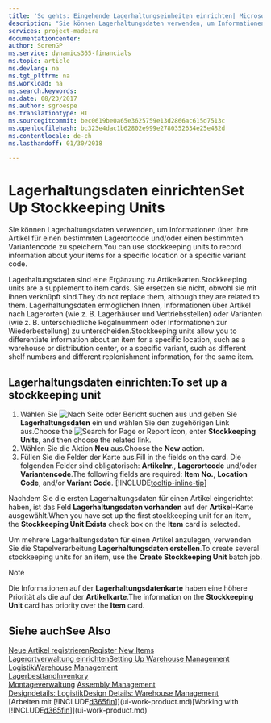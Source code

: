```yaml
---
title: 'So gehts: Eingehende Lagerhaltungseinheiten einrichten| Microsoft Docs'
description: "Sie können Lagerhaltungsdaten verwenden, um Informationen über Ihre Artikel für einen bestimmten Lagerortcode und/oder einen bestimmten Variantencode zu speichern."
services: project-madeira
documentationcenter: 
author: SorenGP
ms.service: dynamics365-financials
ms.topic: article
ms.devlang: na
ms.tgt_pltfrm: na
ms.workload: na
ms.search.keywords: 
ms.date: 08/23/2017
ms.author: sgroespe
ms.translationtype: HT
ms.sourcegitcommit: bec0619be0a65e3625759e13d2866ac615d7513c
ms.openlocfilehash: bc323e4dac1b62802e999e2780352634e25e482d
ms.contentlocale: de-ch
ms.lasthandoff: 01/30/2018

---
```

# <a name="set-up-stockkeeping-units"></a><span data-ttu-id="340bf-103">Lagerhaltungsdaten einrichten</span><span class="sxs-lookup"><span data-stu-id="340bf-103">Set Up Stockkeeping Units</span></span>
<span data-ttu-id="340bf-104">Sie können Lagerhaltungsdaten verwenden, um Informationen über Ihre Artikel für einen bestimmten Lagerortcode und/oder einen bestimmten Variantencode zu speichern.</span><span class="sxs-lookup"><span data-stu-id="340bf-104">You can use stockkeeping units to record information about your items for a specific location or a specific variant code.</span></span>  

 <span data-ttu-id="340bf-105">Lagerhaltungsdaten sind eine Ergänzung zu Artikelkarten.</span><span class="sxs-lookup"><span data-stu-id="340bf-105">Stockkeeping units are a supplement to item cards.</span></span> <span data-ttu-id="340bf-106">Sie ersetzen sie nicht, obwohl sie mit ihnen verknüpft sind.</span><span class="sxs-lookup"><span data-stu-id="340bf-106">They do not replace them, although they are related to them.</span></span> <span data-ttu-id="340bf-107">Lagerhaltungsdaten ermöglichen Ihnen, Informationen über Artikel nach Lagerorten (wie z. B. Lagerhäuser und Vertriebsstellen) oder Varianten (wie z. B. unterschiedliche Regalnummern oder Informationen zur Wiederbestellung) zu unterscheiden.</span><span class="sxs-lookup"><span data-stu-id="340bf-107">Stockkeeping units allow you to differentiate information about an item for a specific location, such as a warehouse or distribution center, or a specific variant, such as different shelf numbers and different replenishment information, for the same item.</span></span>  

## <a name="to-set-up-a-stockkeeping-unit"></a><span data-ttu-id="340bf-108">Lagerhaltungsdaten einrichten:</span><span class="sxs-lookup"><span data-stu-id="340bf-108">To set up a stockkeeping unit</span></span>  

1.  <span data-ttu-id="340bf-109">Wählen Sie ![Nach Seite oder Bericht suchen](media/ui-search/search_small.png "Symbol nach Seite oder Bericht suchen") aus und geben Sie **Lagerhaltungsdaten** ein und wählen Sie den zugehörigen Link aus.</span><span class="sxs-lookup"><span data-stu-id="340bf-109">Choose the ![Search for Page or Report](media/ui-search/search_small.png "Search for Page or Report icon") icon, enter **Stockkeeping Units**, and then choose the related link.</span></span>  
2.  <span data-ttu-id="340bf-110">Wählen Sie die Aktion **Neu** aus.</span><span class="sxs-lookup"><span data-stu-id="340bf-110">Choose the **New** action.</span></span>  
3.  <span data-ttu-id="340bf-111">Füllen Sie die Felder der Karte aus.</span><span class="sxs-lookup"><span data-stu-id="340bf-111">Fill in the fields on the card.</span></span> <span data-ttu-id="340bf-112">Die folgenden Felder sind obligatorisch: **Artikelnr.**, **Lagerortcode** und/oder **Variantencode**.</span><span class="sxs-lookup"><span data-stu-id="340bf-112">The following fields are required: **Item No.**, **Location Code**, and/or **Variant Code**.</span></span> [!INCLUDE[tooltip-inline-tip](includes/tooltip-inline-tip_md.md)]  

<span data-ttu-id="340bf-113">Nachdem Sie die ersten Lagerhaltungsdaten für einen Artikel eingerichtet haben, ist das Feld **Lagerhaltungsdaten vorhanden** auf der **Artikel**-Karte ausgewählt.</span><span class="sxs-lookup"><span data-stu-id="340bf-113">When you have set up the first stockkeeping unit for an item, the **Stockkeeping Unit Exists** check box on the **Item** card is selected.</span></span>  

<span data-ttu-id="340bf-114">Um mehrere Lagerhaltungsdaten für einen Artikel anzulegen, verwenden Sie die Stapelverarbeitung **Lagerhaltungsdaten erstellen**.</span><span class="sxs-lookup"><span data-stu-id="340bf-114">To create several stockkeeping units for an item, use the **Create Stockkeeping Unit** batch job.</span></span>  

> [!NOTE]  
>  <span data-ttu-id="340bf-115">Die Informationen auf der **Lagerhaltungsdatenkarte** haben eine höhere Priorität als die auf der **Artikelkarte**.</span><span class="sxs-lookup"><span data-stu-id="340bf-115">The information on the **Stockkeeping Unit** card has priority over the **Item** card.</span></span>  

## <a name="see-also"></a><span data-ttu-id="340bf-116">Siehe auch</span><span class="sxs-lookup"><span data-stu-id="340bf-116">See Also</span></span>  
[<span data-ttu-id="340bf-117">Neue Artikel registrieren</span><span class="sxs-lookup"><span data-stu-id="340bf-117">Register New Items</span></span>](inventory-how-register-new-items.md)  
[<span data-ttu-id="340bf-118">Lagerortverwaltung einrichten</span><span class="sxs-lookup"><span data-stu-id="340bf-118">Setting Up Warehouse Management</span></span>](warehouse-setup-warehouse.md)  
[<span data-ttu-id="340bf-119">Logistik</span><span class="sxs-lookup"><span data-stu-id="340bf-119">Warehouse Management</span></span>](warehouse-manage-warehouse.md)  
[<span data-ttu-id="340bf-120">Lagerbesttand</span><span class="sxs-lookup"><span data-stu-id="340bf-120">Inventory</span></span>](inventory-manage-inventory.md)  
<span data-ttu-id="340bf-121">[Montageverwaltung](assembly-assemble-items.md)  </span><span class="sxs-lookup"><span data-stu-id="340bf-121">[Assembly Management](assembly-assemble-items.md)  </span></span>  
[<span data-ttu-id="340bf-122">Designdetails: Logistik</span><span class="sxs-lookup"><span data-stu-id="340bf-122">Design Details: Warehouse Management</span></span>](design-details-warehouse-management.md)  
<span data-ttu-id="340bf-123">[Arbeiten mit [!INCLUDE[d365fin](includes/d365fin_md.md)]](ui-work-product.md)</span><span class="sxs-lookup"><span data-stu-id="340bf-123">[Working with [!INCLUDE[d365fin](includes/d365fin_md.md)]](ui-work-product.md)</span></span>  

